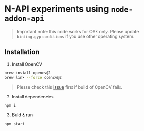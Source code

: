 # N-API experiments using `node-addon-api`

> Important note: this code works for OSX only. Please update `binding.gyp` `conditions` if you use other operating system.

## Installation

1. Install OpenCV

```bash
brew install opencv@2
brew link --force opencv@2
```

> Please check this [issue](https://github.com/Homebrew/homebrew-core/issues/19286#issuecomment-336164523) first if build of OpenCV fails.

2. Install dependencies

```bash
npm i
```

3. Buld & run

```bash
npm start
```

